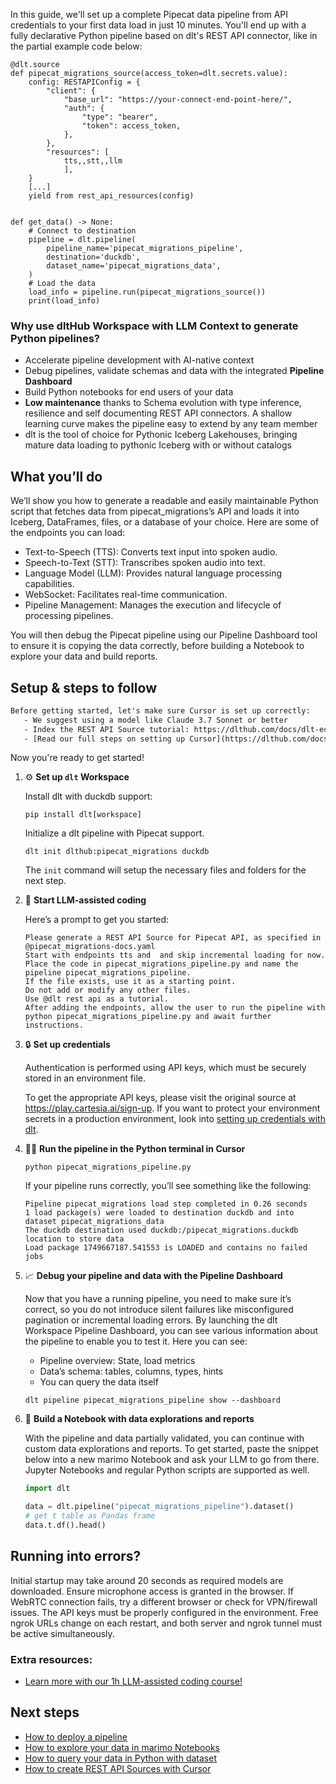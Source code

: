 In this guide, we'll set up a complete Pipecat data pipeline from API credentials to your first data load in just 10 minutes. You'll end up with a fully declarative Python pipeline based on dlt's REST API connector, like in the partial example code below:

```python-outcome
@dlt.source
def pipecat_migrations_source(access_token=dlt.secrets.value):
    config: RESTAPIConfig = {
        "client": {
            "base_url": "https://your-connect-end-point-here/",
            "auth": {
                "type": "bearer",
                "token": access_token,
            },
        },
        "resources": [
            tts,,stt,,llm
            ],
    }
    [...]
    yield from rest_api_resources(config)


def get_data() -> None:
    # Connect to destination
    pipeline = dlt.pipeline(
        pipeline_name='pipecat_migrations_pipeline',
        destination='duckdb',
        dataset_name='pipecat_migrations_data', 
    )
    # Load the data
    load_info = pipeline.run(pipecat_migrations_source())
    print(load_info) 
```

### Why use dltHub Workspace with LLM Context to generate Python pipelines?

- Accelerate pipeline development with AI-native context
- Debug pipelines, validate schemas and data with the integrated **Pipeline Dashboard**
- Build Python notebooks for end users of your data
- **Low maintenance** thanks to Schema evolution with type inference, resilience and self documenting REST API connectors. A shallow learning curve makes the pipeline easy to extend by any team member
- dlt is the tool of choice for Pythonic Iceberg Lakehouses, bringing mature data loading to pythonic Iceberg with or without catalogs

## What you’ll do

We’ll show you how to generate a readable and easily maintainable Python script that fetches data from pipecat_migrations’s API and loads it into Iceberg, DataFrames, files, or a database of your choice. Here are some of the endpoints you can load:

- Text-to-Speech (TTS): Converts text input into spoken audio.
- Speech-to-Text (STT): Transcribes spoken audio into text.
- Language Model (LLM): Provides natural language processing capabilities.
- WebSocket: Facilitates real-time communication.
- Pipeline Management: Manages the execution and lifecycle of processing pipelines.

You will then debug the Pipecat pipeline using our Pipeline Dashboard tool to ensure it is copying the data correctly, before building a Notebook to explore your data and build reports.

## Setup & steps to follow

```default
Before getting started, let's make sure Cursor is set up correctly:
   - We suggest using a model like Claude 3.7 Sonnet or better
   - Index the REST API Source tutorial: https://dlthub.com/docs/dlt-ecosystem/verified-sources/rest_api/ and add it to context as **@dlt rest api**
   - [Read our full steps on setting up Cursor](https://dlthub.com/docs/dlt-ecosystem/llm-tooling/cursor-restapi#23-configuring-cursor-with-documentation)
```

Now you're ready to get started!

1. ⚙️ **Set up `dlt` Workspace**
    
    Install dlt with duckdb support:
    ```shell
    pip install dlt[workspace]
    ```

    Initialize a dlt pipeline with Pipecat support.
    ```shell
    dlt init dlthub:pipecat_migrations duckdb
    ```

    The `init` command will setup the necessary files and folders for the next step.
    
2. 🤠 **Start LLM-assisted coding**
    
    Here’s a prompt to get you started:
    
    ```prompt
    Please generate a REST API Source for Pipecat API, as specified in @pipecat_migrations-docs.yaml 
    Start with endpoints tts and  and skip incremental loading for now. 
    Place the code in pipecat_migrations_pipeline.py and name the pipeline pipecat_migrations_pipeline. 
    If the file exists, use it as a starting point. 
    Do not add or modify any other files. 
    Use @dlt rest api as a tutorial. 
    After adding the endpoints, allow the user to run the pipeline with python pipecat_migrations_pipeline.py and await further instructions.
    ```

    
3. 🔒 **Set up credentials** 
    
    Authentication is performed using API keys, which must be securely stored in an environment file.
    
    To get the appropriate API keys, please visit the original source at https://play.cartesia.ai/sign-up.
    If you want to protect your environment secrets in a production environment, look into [setting up credentials with dlt](https://dlthub.com/docs/walkthroughs/add_credentials).
    
4. 🏃‍♀️ **Run the pipeline in the Python terminal in Cursor**
    
    ```shell
    python pipecat_migrations_pipeline.py
    ```
    
    If your pipeline runs correctly, you’ll see something like the following:
    
    ```shell
    Pipeline pipecat_migrations load step completed in 0.26 seconds
    1 load package(s) were loaded to destination duckdb and into dataset pipecat_migrations_data
    The duckdb destination used duckdb:/pipecat_migrations.duckdb location to store data
    Load package 1749667187.541553 is LOADED and contains no failed jobs
    ```
    
5. 📈 **Debug your pipeline and data with the Pipeline Dashboard**

    Now that you have a running pipeline, you need to make sure it’s correct, so you do not introduce silent failures like misconfigured pagination or incremental loading errors. By launching the dlt Workspace Pipeline Dashboard, you can see various information about the pipeline to enable you to test it. Here you can see:
    - Pipeline overview: State, load metrics
    - Data’s schema: tables, columns, types, hints
    - You can query the data itself
    
    ```shell
    dlt pipeline pipecat_migrations_pipeline show --dashboard
    ```
    
6. 🐍 **Build a Notebook with data explorations and reports**

    With the pipeline and data partially validated, you can continue with custom data explorations and reports. To get started, paste the snippet below into a new marimo Notebook and ask your LLM to go from there. Jupyter Notebooks and regular Python scripts are supported as well.

    
    ```python
    import dlt

   data = dlt.pipeline("pipecat_migrations_pipeline").dataset()
   # get t table as Pandas frame
   data.t.df().head()
    ```

## Running into errors?

Initial startup may take around 20 seconds as required models are downloaded. Ensure microphone access is granted in the browser. If WebRTC connection fails, try a different browser or check for VPN/firewall issues. The API keys must be properly configured in the environment. Free ngrok URLs change on each restart, and both server and ngrok tunnel must be active simultaneously.

### Extra resources:

- [Learn more with our 1h LLM-assisted coding course!](https://www.youtube.com/watch?v=GGid70rnJuM)

## Next steps

- [How to deploy a pipeline](https://dlthub.com/docs/walkthroughs/deploy-a-pipeline)
- [How to explore your data in marimo Notebooks](https://dlthub.com/docs/general-usage/dataset-access/marimo)
- [How to query your data in Python with dataset](https://dlthub.com/docs/general-usage/dataset-access/dataset)
- [How to create REST API Sources with Cursor](https://dlthub.com/docs/dlt-ecosystem/llm-tooling/cursor-restapi)